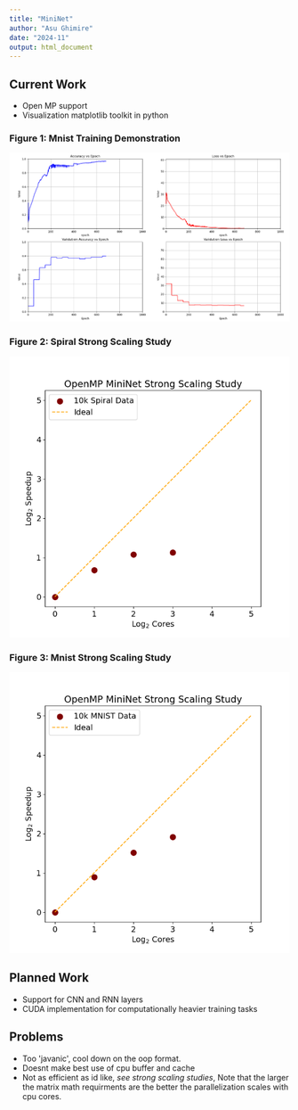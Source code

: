 ```yaml
---
title: "MiniNet"
author: "Asu Ghimire"
date: "2024-11"
output: html_document
---
```


## Current Work  
- Open MP support
- Visualization matplotlib toolkit in python

### Figure 1: Mnist Training Demonstration

![Mnist Demonstration](results/demonstrations/mnist_2_layer_dem.png)

### Figure 2: Spiral Strong Scaling Study
![Strong Scaling, Small NN](results/demonstrations/strong_scaling_plot_2.png)

### Figure 3: Mnist Strong Scaling Study
![Strong Scaling, Larger NN](results/demonstrations/strong_scaling_plot_Mnist1.png)

## Planned Work
- Support for CNN and RNN layers
- CUDA implementation for computationally heavier training tasks

## Problems
- Too 'javanic', cool down on the oop format.
- Doesnt make best use of cpu buffer and cache
- Not as efficient as id like, *see strong scaling studies*, Note that the larger the matrix math requirments are the better the parallelization scales with cpu cores.
